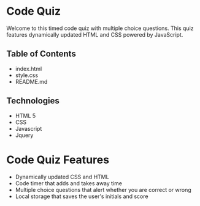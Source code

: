 # Code Quiz

Welcome to this timed code quiz with multiple choice questions. This quiz features dynamically updated HTML and CSS powered by JavaScript.


## Table of Contents

* index.html
* style.css
* README.md


## Technologies

* HTML 5
* CSS
* Javascript
* Jquery



# Code Quiz Features
* Dynamically updated CSS and HTML
* Code timer that adds and takes away time
* Multiple choice questions that alert whether you are correct or wrong
* Local storage that saves the user's initials and score

